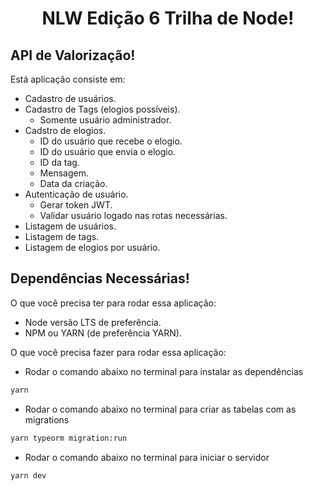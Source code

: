 <h1 align="center">NLW Edição 6 Trilha de Node!</h1>
<h2>API de Valorização!</h2>

Está aplicação consiste em:
- Cadastro de usuários.
- Cadastro de Tags (elogios possíveis).
    - Somente usuário administrador.
- Cadstro de elogios.
    - ID do usuário que recebe o elogio.
    - ID do usuário que envia o elogio.
    - ID da tag.
    - Mensagem.
    - Data da criação.
- Autenticação de usuário.
    - Gerar token JWT.
    - Validar usuário logado nas rotas necessárias.
- Listagem de usuários.
- Listagem de tags.
- Listagem de elogios por usuário.
<h2>Dependências Necessárias!</h2>
O que você precisa ter para rodar essa aplicação:

- Node versão LTS de preferência.
- NPM ou YARN (de preferência YARN).

O que você precisa fazer para rodar essa aplicação:
- Rodar o comando abaixo no terminal para instalar as dependências
```bash
yarn
```
- Rodar o comando abaixo no terminal para criar as tabelas com as migrations
```bash
yarn typeorm migration:run
```
- Rodar o comando abaixo no terminal para iniciar o servidor
```bash
yarn dev
```